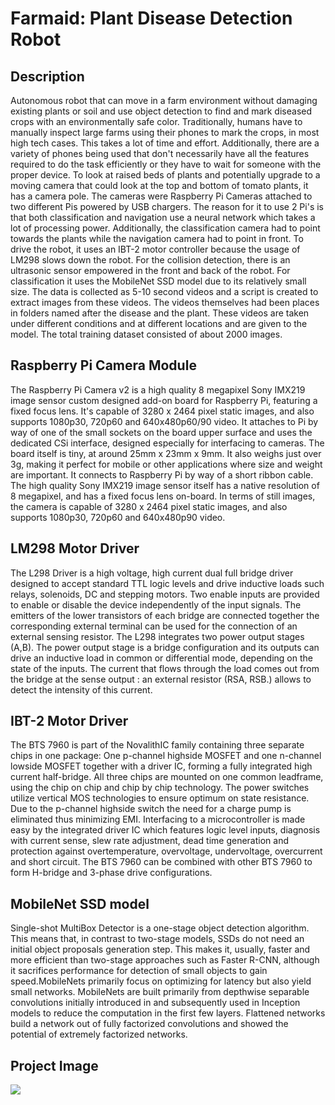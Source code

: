 # Farmaid: Plant Disease Detection Robot 
## Description
Autonomous robot that can move in a farm environment without damaging existing plants or soil and use object detection to find and mark diseased crops with an environmentally safe color. Traditionally, humans have to manually inspect large farms using their phones to mark the crops, in most high tech cases. This takes a lot of time and effort. Additionally, there are a variety of phones being used that don't necessarily have all the features required to do the task efficiently or they have to wait for someone with the proper device. To look at raised beds of plants and potentially upgrade to a moving camera that could look at the top and bottom of tomato plants, it has a camera pole.
The cameras were Raspberry Pi Cameras attached to two different Pis powered by USB chargers. The reason for it to use 2 Pi's is that both classification and navigation use a neural network which takes a lot of processing power. Additionally, the classification camera had to point towards the plants while the navigation camera had to point in front. To drive the robot, it uses an IBT-2 motor controller because the usage of LM298 slows down the robot. For the collision detection, there is an ultrasonic sensor empowered in the front and back of the robot.
For classification it uses the MobileNet SSD model due to its relatively small size. The data is collected as 5-10 second videos and a script is created to extract images from these videos. The videos themselves had been places in folders named after the disease and the plant. These videos are taken under different conditions and at different locations and are given to the model. The total training dataset consisted of about 2000 images.

## Raspberry Pi Camera Module
The Raspberry Pi Camera v2 is a high quality 8 megapixel Sony IMX219 image sensor custom designed add-on board for Raspberry Pi, featuring a fixed focus lens. It's capable of 3280 x 2464 pixel static images, and also supports 1080p30, 720p60 and 640x480p60/90 video. It attaches to Pi by way of one of the small sockets on the board upper surface and uses the dedicated CSi interface, designed especially for interfacing to cameras. The board itself is tiny, at around 25mm x 23mm x 9mm. It also weighs just over 3g, making it perfect for mobile or other applications where size and weight are important. It connects to Raspberry Pi by way of a short ribbon cable. The high quality Sony IMX219 image sensor itself has a native resolution of 8 megapixel, and has a fixed focus lens on-board. In terms of still images, the camera is capable of 3280 x 2464 pixel static images, and also supports 1080p30, 720p60 and 640x480p90 video.
## LM298 Motor Driver
The L298 Driver is a high voltage, high current dual full bridge driver designed to accept standard TTL logic levels and drive inductive loads such relays, solenoids, DC and stepping motors. Two enable inputs are provided to enable or disable the device independently of the input signals. The emitters of the lower transistors of each bridge are connected together the corresponding external terminal can be used for the connection of an external sensing resistor.
The L298 integrates two power output stages (A,B). The power output stage is a bridge configuration and its outputs can drive an inductive load in common or differential mode, depending on the state of the inputs. The current that flows through the load comes out from the bridge at the sense output : an external resistor (RSA, RSB.) allows to detect the intensity of this current.
## IBT-2 Motor Driver
The BTS 7960 is part of the NovalithIC family containing three separate chips in one package: One p-channel highside MOSFET and one n-channel lowside MOSFET together with a driver IC, forming a fully integrated high current half-bridge. All three chips are mounted on one common leadframe, using the chip on chip and chip by chip technology. The power switches utilize vertical MOS technologies to ensure optimum on state resistance. Due to the p-channel highside switch the need for a charge pump is eliminated thus minimizing EMI. Interfacing to a microcontroller is made easy by the integrated driver IC which features logic level inputs, diagnosis with current sense, slew rate adjustment, dead time generation and protection against overtemperature, overvoltage, undervoltage, overcurrent and short circuit. The BTS 7960 can be combined with other BTS 7960 to form H-bridge and 3-phase drive configurations. 
## MobileNet SSD model
Single-shot MultiBox Detector is a one-stage object detection algorithm. This means that, in contrast to two-stage models, SSDs do not need an initial object proposals generation step. This makes it, usually, faster and more efficient than two-stage approaches such as Faster R-CNN, although it sacrifices performance for detection of small objects to gain speed.MobileNets primarily focus on optimizing for latency but also yield small networks. MobileNets are built primarily from depthwise separable convolutions initially introduced in and subsequently used in Inception models to reduce the computation in the first few layers. Flattened networks build a network out of fully factorized convolutions and showed the potential of extremely factorized networks.

## Project Image
![](https://hackster.imgix.net/uploads/attachments/636811/farmaidbot_in_a_greenhouse_oeV5grcAUE.jpg?auto=compress%2Cformat&w=900&h=675&fit=min)
